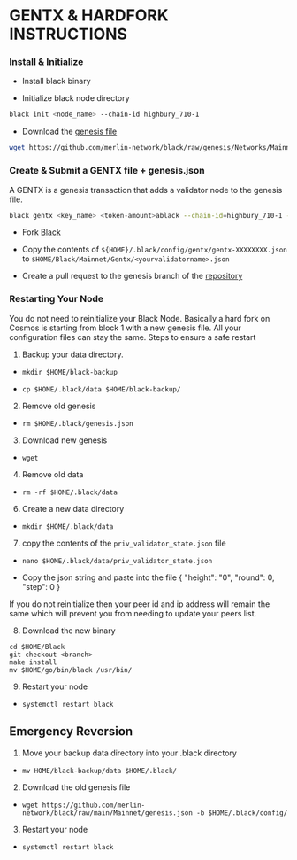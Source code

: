# GENTX & HARDFORK INSTRUCTIONS

### Install & Initialize

-   Install black binary

-   Initialize black node directory

```bash
black init <node_name> --chain-id highbury_710-1
```

-   Download the [genesis file](https://github.com/merlin-network/black/raw/genesis/Networks/Mainnet/genesis.json)

```bash
wget https://github.com/merlin-network/black/raw/genesis/Networks/Mainnet/genesis.json -b $HOME/.black/config
```

### Create & Submit a GENTX file + genesis.json

A GENTX is a genesis transaction that adds a validator node to the genesis file.

```bash
black gentx <key_name> <token-amount>ablack --chain-id=highbury_710-1 --moniker=<your_moniker> --commission-max-change-rate=0.01 --commission-max-rate=0.10 --commission-rate=0.05 --details="<details here>" --security-contact="<email>" --website="<website>"
```

-   Fork [Black](https://github.com/merlin-network/black)

-   Copy the contents of `${HOME}/.black/config/gentx/gentx-XXXXXXXX.json` to `$HOME/Black/Mainnet/Gentx/<yourvalidatorname>.json`

-   Create a pull request to the genesis branch of the [repository](https://github.com/merlin-network/black/Mainnet/gentx)

### Restarting Your Node

You do not need to reinitialize your Black Node. Basically a hard fork on Cosmos is starting from block 1 with a new genesis file. All your configuration files can stay the same. Steps to ensure a safe restart

1. Backup your data directory.

-   `mkdir $HOME/black-backup`

-   `cp $HOME/.black/data $HOME/black-backup/`

2. Remove old genesis

-   `rm $HOME/.black/genesis.json`

3. Download new genesis

-   `wget`

4. Remove old data

-   `rm -rf $HOME/.black/data`

6. Create a new data directory

-   `mkdir $HOME/.black/data`

7. copy the contents of the `priv_validator_state.json` file 

-   `nano $HOME/.black/data/priv_validator_state.json`

-   Copy the json string and paste into the file
 {
"height": "0",
 "round": 0,
 "step": 0
 }

If you do not reinitialize then your peer id and ip address will remain the same which will prevent you from needing to update your peers list.

8. Download the new binary

```
cd $HOME/Black
git checkout <branch>
make install
mv $HOME/go/bin/black /usr/bin/
```

9. Restart your node

-   `systemctl restart black`

## Emergency Reversion

1. Move your backup data directory into your .black directory

-   `mv HOME/black-backup/data $HOME/.black/`

2. Download the old genesis file

-   `wget https://github.com/merlin-network/black/raw/main/Mainnet/genesis.json -b $HOME/.black/config/`

3. Restart your node

-   `systemctl restart black`
